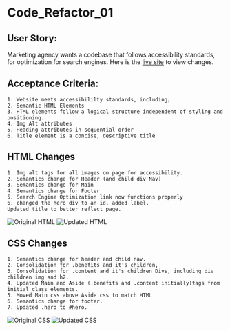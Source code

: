 # Code_Refactor_01

## User Story:

Marketing agency wants a codebase that follows accessibility standards, for optimization for search engines. Here is the [live site](https://themancalledzac.github.io/Edens_01_Code_Refactor_01/) to view changes.

## Acceptance Criteria:

```
1. Website meets accessibililty standards, including;
2. Semantic HTML Elements
3. HTML elements follow a logical structure independent of styling and positioning.
4. Img Alt attributes
5. Heading attributes in sequential order
6. Title element is a concise, descriptive title

```

## HTML Changes

```
1. Img alt tags for all images on page for accessibility.
2. Semantics change for Header (and child div Nav)
3. Semantics change for Main
4. Semantics change for Footer
5. Search Engine Optimization link now functions properly
6. changed the hero div to an id, added label.
Updated title to better reflect page.

```

![Original HTML](/assets/images/initial_index.png) ![Updated HTML](/assets/images/fixed_index.png)

<!-- [Original HTML] ![Updated HTML](/assets/images/fixed_index.PNG) -->

## CSS Changes

```
1. Semantics change for header and child nav.
2. Consolidation for .benefits and it's children,
3. Consolidation for .content and it's children Divs, including div children img and h2.
4. Updated Main and Aside (.benefits and .content initially)tags from initial class elements.
5. Moved Main css above Aside css to match HTML
6. Semantics change for footer.
7. Updated .hero to #hero.
```

![Original CSS](/assets/images/initial_css.PNG) ![Updated CSS](/assets/images/fixed_css.png)
